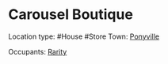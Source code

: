 # Carousel Boutique

Location type: #House #Store
Town: [Ponyville](./ponyville.md)

Occupants:
[Rarity](../ponies/rarity.md)
